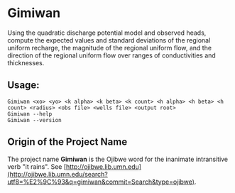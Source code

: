 # Gimiwan
   Using the quadratic discharge potential model and observed heads, compute the expected values and standard deviations of the regional uniform recharge, the magnitude of the regional uniform flow, and the direction of the regional uniform flow over ranges of conductivities and thicknesses.
   
## Usage:
   `Gimiwan <xo> <yo> <k alpha> <k beta> <k count> <h alpha> <h beta> <h count> <radius> <obs file> <wells file> <output root>`  
   `Gimiwan --help`  
   `Gimiwan --version`  

## Origin of the Project Name
   The project name __Gimiwan__ is the Ojibwe word for the inanimate intransitive verb "it rains". See [http://ojibwe.lib.umn.edu](http://ojibwe.lib.umn.edu/search?utf8=%E2%9C%93&q=gimiwan&commit=Search&type=ojibwe). 
